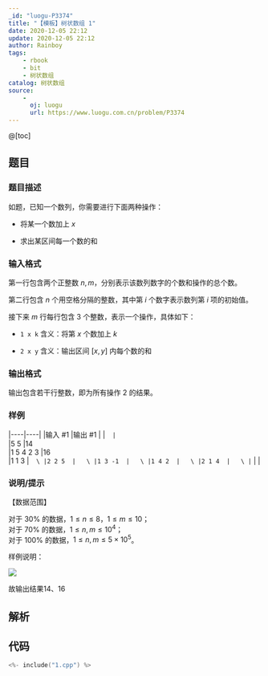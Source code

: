 ```yaml
---
_id: "luogu-P3374"
title: "【模板】树状数组 1"
date: 2020-12-05 22:12
update: 2020-12-05 22:12
author: Rainboy
tags:
    - rbook
    - bit
    - 树状数组
catalog: 树状数组
source: 
    - 
      oj: luogu
      url: https://www.luogu.com.cn/problem/P3374
---
```


@[toc]

## 题目



### 题目描述

如题，已知一个数列，你需要进行下面两种操作：

- 将某一个数加上 $x$

- 求出某区间每一个数的和




### 输入格式
第一行包含两个正整数 $n,m$，分别表示该数列数字的个数和操作的总个数。   
 
第二行包含 $n$ 个用空格分隔的整数，其中第 $i$ 个数字表示数列第 $i$ 项的初始值。

接下来 $m$ 行每行包含 $3$ 个整数，表示一个操作，具体如下：

- `1 x k`  含义：将第 $x$ 个数加上 $k$

- `2 x y`  含义：输出区间 $[x,y]$ 内每个数的和




### 输出格式

输出包含若干行整数，即为所有操作 $2$ 的结果。




### 样例

|----|----|
|输入 #1  |输出 #1  |
|```  |```  \
|5 5  |14  \
|1 5 4 2 3  |16  \
|1 1 3  |```  \
|2 2 5  |   \
|1 3 -1  |   \
|1 4 2  |   \
|2 1 4  |   \
|```  |   |



### 说明/提示
【数据范围】

对于 $30\%$ 的数据，$1 \le n \le 8$，$1\le m \le 10$；   
对于 $70\%$ 的数据，$1\le n,m \le 10^4$；   
对于 $100\%$ 的数据，$1\le n,m \le 5\times 10^5$。


样例说明：

 ![](https://cdn.luogu.com.cn/upload/pic/2256.png) 

故输出结果14、16



## 解析


## 代码

```c
<%- include("1.cpp") %>
```
